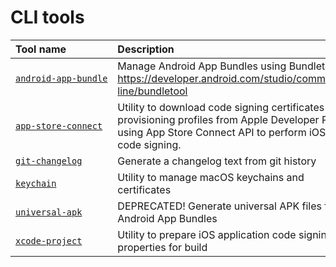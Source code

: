 
CLI tools
=========

|Tool name|Description|
| :--- | :--- |
|[`android‑app‑bundle`](android-app-bundle/README.md)|Manage Android App Bundles using Bundletool     https://developer.android.com/studio/command-line/bundletool|
|[`app‑store‑connect`](app-store-connect/README.md)|Utility to download code signing certificates and provisioning profiles     from Apple Developer Portal using App Store Connect API to perform iOS code signing.|
|[`git‑changelog`](git-changelog/README.md)|Generate a changelog text from git history|
|[`keychain`](keychain/README.md)|Utility to manage macOS keychains and certificates|
|[`universal‑apk`](universal-apk/README.md)|DEPRECATED! Generate universal APK files from Android App Bundles|
|[`xcode‑project`](xcode-project/README.md)|Utility to prepare iOS application code signing properties for build|
